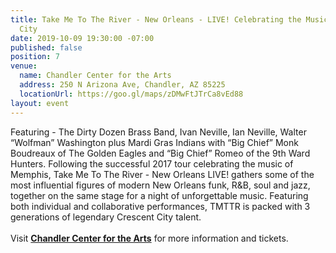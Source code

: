 ```yaml
---
title: Take Me To The River - New Orleans - LIVE! Celebrating the Music of the Crescent
  City
date: 2019-10-09 19:30:00 -07:00
published: false
position: 7
venue:
  name: Chandler Center for the Arts
  address: 250 N Arizona Ave, Chandler, AZ 85225
  locationUrl: https://goo.gl/maps/zDMwFtJTrCa8vEd88
layout: event
---
```


Featuring - The Dirty Dozen Brass Band, Ivan Neville, Ian Neville, Walter “Wolfman” Washington plus Mardi Gras Indians with “Big Chief” Monk Boudreaux of The Golden Eagles and “Big Chief” Romeo of the 9th Ward Hunters. Following the successful 2017 tour celebrating the music of Memphis, Take Me To The River - New Orleans LIVE! gathers some of the most influential figures of modern New Orleans funk, R&B, soul and jazz, together on the same stage for a night of unforgettable music. Featuring both individual and collaborative performances, TMTTR is packed with 3 generations of legendary Crescent City talent.  
<br>
Visit **[Chandler Center for the Arts][1]** for more information and tickets.

[1]:  https://www.chandlercenter.org/events/take-me-river-new-orleans-live-celebrating-music-crescent-city